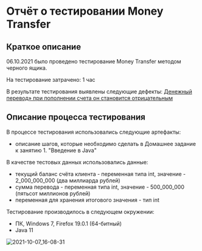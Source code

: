 # Отчёт о тестировании Money Transfer

## Краткое описание

06.10.2021 было проведено тестирование Money Transfer методом черного ящика.

На тестирование затрачено: 1 час

В результате тестирования выявлены следующие дефекты:
[Денежный перевод» при пополнении счета он становится отрицательным](https://github.com/DashaY13/dz-1.1/issues/1)

## Описание процесса тестирования

В процессе тестирования использовались следующие артефакты:
* описание шагов, которые необходимо сделать в Домашнее задание к занятию 1. "Введение в Javа"

В качестве тестовых данных использовались данные:
* текущий баланс счёта клиента - переменная типа int, значение - 2_000_000_000 (два миллиарда рублей)
* сумма перевода - переменная типа int, значение - 500_000_000 (пятьсот миллионов рублей)
* переменная для хранения итогового значения - тип int

Тестирование производилось в следующем окружении:
* ПК, Windows 7, Firefox 19.0.1 (64-битный)
* Java 11


![2021-10-07_16-08-31](https://user-images.githubusercontent.com/89998708/136391215-9653f5cc-91ce-4720-ba52-734d33449cbf.png)